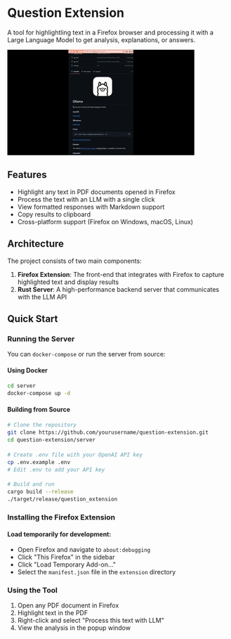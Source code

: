 # Question Extension 

A tool for highlightling text in a Firefox browser and processing it with a Large Language Model to get analysis, explanations, or answers.

![Example GIF](docs/media/question-extension-example.gif)

## Features

- Highlight any text in PDF documents opened in Firefox
- Process the text with an LLM with a single click
- View formatted responses with Markdown support
- Copy results to clipboard
- Cross-platform support (Firefox on Windows, macOS, Linux)

## Architecture

The project consists of two main components:

1. **Firefox Extension**: The front-end that integrates with Firefox to capture highlighted text and display results
2. **Rust Server**: A high-performance backend server that communicates with the LLM API

## Quick Start

### Running the Server

You can `docker-compose` or run the server from source:

#### Using Docker

```bash
cd server
docker-compose up -d
```

#### Building from Source

```bash
# Clone the repository
git clone https://github.com/yourusername/question-extension.git
cd question-extension/server

# Create .env file with your OpenAI API key
cp .env.example .env
# Edit .env to add your API key

# Build and run
cargo build --release
./target/release/question_extension
```

### Installing the Firefox Extension

#### Load temporarily for development:
   - Open Firefox and navigate to `about:debugging`
   - Click "This Firefox" in the sidebar
   - Click "Load Temporary Add-on..."
   - Select the `manifest.json` file in the `extension` directory

### Using the Tool

1. Open any PDF document in Firefox
2. Highlight text in the PDF
3. Right-click and select "Process this text with LLM"
4. View the analysis in the popup window